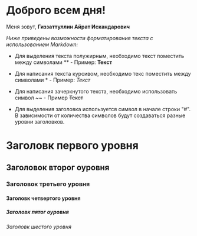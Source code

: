 # Доброго всем дня!

Меня зовут, 
**Гиззаттуллин Айрат Искандарович**

*Ниже приведены возможности форматирования текста с использованием Markdown:*

* Для выделения текста полужирным, необходимо текст поместить между символами **  - Пример: **Текст**

* Для написания текста курсивом, необходимо текс поместить между символами * - Пример: *Текст*

* Для написания зачеркнутого текста, необходимо использовать символ ~~ - Пример ~~Текст~~

* Для выделения заголовка используется символ в начале строки "#".
В зависимости от количества символов будут создаваться разные уровни заголовков.
# Заголовк первого уровня
## Заголовок второг оуровня
### Заголовок третьего уровня
#### Заголовк четвертого уровня
##### Заголовк пятог оуровня
###### Заголовк шестого уровня

